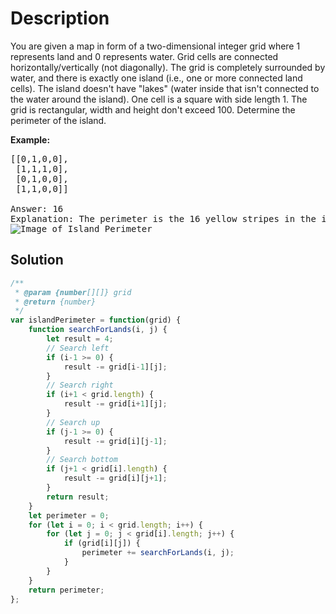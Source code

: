 # Description

You are given a map in form of a two-dimensional integer grid where 1 represents land and 0 represents water. Grid cells are connected horizontally/vertically (not diagonally). The grid is completely surrounded by water, and there is exactly one island (i.e., one or more connected land cells). The island doesn't have "lakes" (water inside that isn't connected to the water around the island). One cell is a square with side length 1. The grid is rectangular, width and height don't exceed 100. Determine the perimeter of the island.

**Example:**
<pre>[[0,1,0,0],
 [1,1,1,0],
 [0,1,0,0],
 [1,1,0,0]]<br>
Answer: 16
Explanation: The perimeter is the 16 yellow stripes in the image below:
<img src="https://leetcode.com/static/images/problemset/island.png" alt="Image of Island Perimeter">
</pre>

## Solution
```javascript
/**
 * @param {number[][]} grid
 * @return {number}
 */
var islandPerimeter = function(grid) {
    function searchForLands(i, j) {
        let result = 4;
        // Search left
        if (i-1 >= 0) {
            result -= grid[i-1][j];
        }
        // Search right
        if (i+1 < grid.length) {
            result -= grid[i+1][j];
        }
        // Search up
        if (j-1 >= 0) {
            result -= grid[i][j-1];
        }
        // Search bottom
        if (j+1 < grid[i].length) {
            result -= grid[i][j+1];
        }
        return result;
    }
    let perimeter = 0;
    for (let i = 0; i < grid.length; i++) {
        for (let j = 0; j < grid[i].length; j++) {
            if (grid[i][j]) {
                perimeter += searchForLands(i, j);
            }
        }
    }
    return perimeter;
};
```
